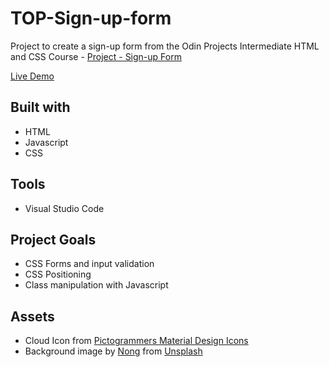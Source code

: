 # TOP-Sign-up-form
Project to create a sign-up form from the Odin Projects Intermediate HTML and CSS Course - [Project - Sign-up Form](https://www.theodinproject.com/lessons/node-path-intermediate-html-and-css-sign-up-form)

[Live Demo](https://jsc17.github.io/TOP-Sign-up-form/)

## Built with 
- HTML
- Javascript
- CSS

## Tools
- Visual Studio Code

## Project Goals
- CSS Forms and input validation
- CSS Positioning
- Class manipulation with Javascript

## Assets
- Cloud Icon from [Pictogrammers Material Design Icons](https://pictogrammers.com/library/mdi/)
- Background image by [Nong](https://unsplash.com/@californong?utm_content=creditCopyText&utm_medium=referral&utm_source=unsplash) from [Unsplash](https://unsplash.com/photos/body-of-water-kdVGvy2dunA?utm_content=creditCopyText&utm_medium=referral&utm_source=unsplash) 
